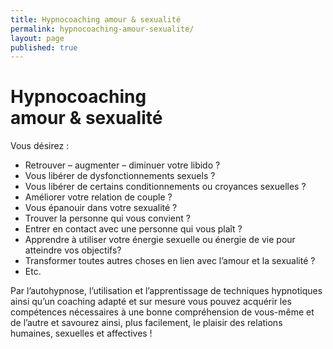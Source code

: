 ```yaml
---
title: Hypnocoaching amour & sexualité
permalink: hypnocoaching-amour-sexualite/
layout: page
published: true
---
```


# Hypnocoaching<br/>amour & sexualité

Vous désirez :

- Retrouver – augmenter – diminuer votre libido ?
- Vous libérer de dysfonctionnements sexuels ?
- Vous libérer de certains conditionnements ou croyances sexuelles ?
- Améliorer votre relation de couple ?
- Vous épanouir dans votre sexualité ?
- Trouver la personne qui vous convient ?
- Entrer en contact avec une personne qui vous plaît ?
- Apprendre à utiliser votre énergie sexuelle ou énergie de vie pour atteindre vos objectifs?
- Transformer toutes autres choses en lien avec l’amour et la sexualité ?
- Etc.

Par l’autohypnose, l’utilisation et l’apprentissage de techniques hypnotiques ainsi qu’un coaching adapté et sur mesure vous pouvez acquérir les compétences nécessaires à une bonne compréhension de vous-même et de l’autre et savourez ainsi, plus facilement, le plaisir des relations humaines, sexuelles et affectives !
